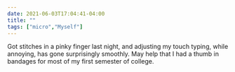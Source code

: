 ```yaml
---
date: 2021-06-03T17:04:41-04:00
title: ""
tags: ["micro","Myself"]
---
```

Got stitches in a pinky finger last night, and adjusting my touch typing, while annoying, has gone surprisingly smoothly. May help that I had a thumb in bandages for most of my first semester of college.
